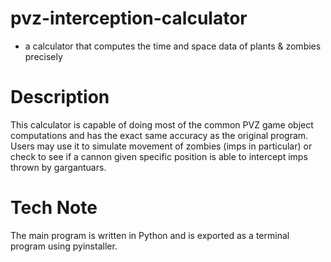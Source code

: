 # pvz-interception-calculator
* a calculator that computes the time and space data of plants &amp; zombies precisely


# Description

This calculator is capable of doing most of the common PVZ game object computations and has the exact same accuracy as the original program. Users may use it to simulate movement of zombies (imps in particular) or check to see if a cannon given specific position is able to intercept imps thrown by gargantuars.


# Tech Note
The main program is written in Python and is exported as a terminal program using pyinstaller.

